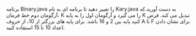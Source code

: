 برنامه Binary.java را تغییر دهید تا برنامه ای به نام Kary.java به دست آورید.که آرگومان دوم خط فرمان، K را می گیرد و آرگومان اول را به پایه K تبدیل می کند. فرض کنید پایه بین 2 و 16 باشد. برای پایه های بزرگتر از 10، از حروف A تا F برای نشان دادن اعداد 10 تا 15 استفاده کنید.
